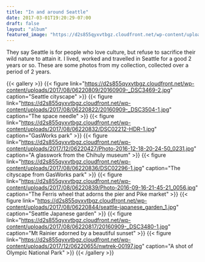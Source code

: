 ```yaml
---
title: "In and around Seattle"
date: 2017-03-01T19:20:29-07:00
draft: false
layout: "album"
featured_image: "https://d2s855qyxvtbgz.cloudfront.net/wp-content/uploads/2017/08/06220809/20160909-_DSC3469-2.jpg"
---
```

They say Seattle is for people who love culture, but refuse to sacrifice their wild nature to attain it. I lived, worked and travelled in Seattle for a good 2 years or so. These are some photos from my collection, collected over a period of 2 years.

{{< gallery >}}
{{< figure link="https://d2s855qyxvtbgz.cloudfront.net/wp-content/uploads/2017/08/06220809/20160909-_DSC3469-2.jpg" caption="Seattle cityscape" >}}
{{< figure link="https://d2s855qyxvtbgz.cloudfront.net/wp-content/uploads/2017/08/06220822/20160909-_DSC3504-1.jpg" caption="The space needle" >}}
{{< figure link="https://d2s855qyxvtbgz.cloudfront.net/wp-content/uploads/2017/08/06220832/DSC02212-HDR-1.jpg" caption="GasWorks park" >}}
{{< figure link="https://d2s855qyxvtbgz.cloudfront.net/wp-content/uploads/2017/12/06220427/Photo-2016-12-18-20-24-50_0231.jpg" caption="A glasswork from the Chihuly museum" >}}
{{< figure link="https://d2s855qyxvtbgz.cloudfront.net/wp-content/uploads/2017/08/06220836/DSC02296-1.jpg" caption="The cityscape from GasWorks park" >}}
{{< figure link="https://d2s855qyxvtbgz.cloudfront.net/wp-content/uploads/2017/08/06220839/Photo-2016-09-16-21-45-21_0056.jpg" caption="The Ferris wheel that adorns the pier and Pike market" >}}
{{< figure link="https://d2s855qyxvtbgz.cloudfront.net/wp-content/uploads/2017/08/06220844/seattle-japanese_garden_1.jpg" caption="Seattle Japanese garden" >}}
{{< figure link="https://d2s855qyxvtbgz.cloudfront.net/wp-content/uploads/2017/08/06220817/20160909-_DSC3480-1.jpg" caption="Mt Rainier adorned by a beautiful sunset" >}}
{{< figure link="https://d2s855qyxvtbgz.cloudfront.net/wp-content/uploads/2017/12/06220655/nwtrek-00197.jpg" caption="A shot of Olympic National Park" >}}
{{< /gallery >}}